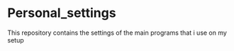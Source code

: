 # Personal_settings
This repository contains the settings of the main programs that i use on my setup
